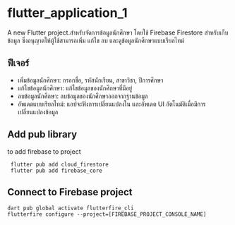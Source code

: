 # flutter_application_1

A new Flutter project.สำหรับจัดการข้อมูลนักศึกษา โดยใช้ Firebase Firestore สำหรับเก็บข้อมูล ซึ่งอนุญาตให้ผู้ใช้สามารถเพิ่ม แก้ไข ลบ และดูข้อมูลนักศึกษาแบบเรียลไทม์


## ฟีเจอร์
- เพิ่มข้อมูลนักศึกษา: กรอกชื่อ, รหัสนักเรียน, สาขาวิชา, ปีการศึกษา
- แก้ไขข้อมูลนักศึกษา: แก้ไขข้อมูลของนักศึกษาที่มีอยู่
- ลบข้อมูลนักศึกษา: ลบข้อมูลของนักศึกษาออกจากฐานข้อมูล 
- อัพเดตแบบเรียลไทม์: แอปจะฟังการเปลี่ยนแปลงใน และอัพเดต UI อัตโนมัติเมื่อมีการเปลี่ยนแปลงข้อมูล

## Add pub library

to add firebase to project

```
 flutter pub add cloud_firestore
 flutter pub add firebase_core
```
## Connect to Firebase project


```
dart pub global activate flutterfire_cli
flutterfire configure --project=[FIREBASE_PROJECT_CONSOLE_NAME]
```
